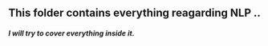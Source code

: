 ## This folder contains everything reagarding NLP ..
##### I will try to cover everything inside it.